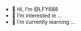 - 👋 Hi, I’m @LFY688
- 👀 I’m interested in ...
- 🌱 I’m currently learning ...


<!---
LFY688/LFY688 is a ✨ special ✨ repository because its `README.md` (this file) appears on your GitHub profile.
You can click the Preview link to take a look at your changes.
--->
